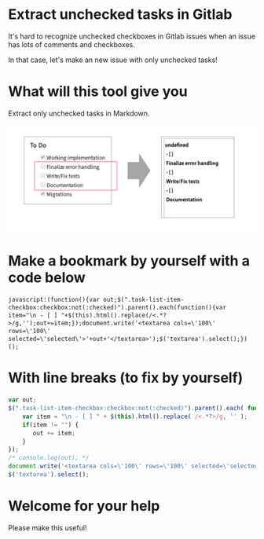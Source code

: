 
# Extract unchecked tasks in Gitlab

It's hard to recognize unchecked checkboxes in Gitlab issues when an issue has lots of comments and checkboxes.

In that case, let's make an new issue with only unchecked tasks!

# What will this tool give you
Extract only unchecked tasks in Markdown.

![](https://raw.githubusercontent.com/kujiy/extract-unchecked-gitlab-tasks/master/0318-05.png)



# Make a bookmark by yourself with a code below

```
javascript:(function(){var out;$(".task-list-item-checkbox:checkbox:not(:checked)").parent().each(function(){var item="\n - [ ] "+$(this).html().replace(/<.*?>/g,'');out+=item;});document.write('<textarea cols=\'100\' rows=\'100\' selected=\'selected\'>'+out+'</textarea>');$('textarea').select();})();
```


# With line breaks (to fix by yourself)
```javascript
var out;
$(".task-list-item-checkbox:checkbox:not(:checked)").parent().each( function() {
    var item = "\n - [ ] " + $(this).html().replace( /<.*?>/g, '' );
    if(item != "") {
       out += item;
    }
});
/* console.log(out); */
document.write('<textarea cols=\'100\' rows=\'100\' selected=\'selected\'>' + out + '</textarea>');
$('textarea').select();
```
# Welcome for your help
Please make this useful!

